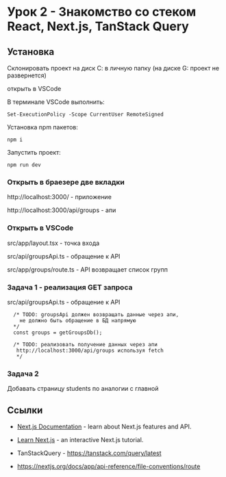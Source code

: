 # Урок 2 - Знакомство со стеком React, Next.js, TanStack Query

## Установка 

Склонировать проект на диск С: в личную папку (на диске G: проект не развернется)

открыть в VSCode

В терминале VSCode выполнить:
```
Set-ExecutionPolicy -Scope CurrentUser RemoteSigned
```

Установка npm пакетов:

```
npm i
```


Запустить проект:

```
npm run dev
```

### Открыть в браезере две вкладки

http://localhost:3000/ - приложение

http://localhost:3000/api/groups - апи

### Открыть в VSCode

src/app/layout.tsx - точка входа

src/api/groupsApi.ts - обращение к API

src/app/groups/route.ts - API возвращает список групп

### Задача 1 - реализация GET запроса

src/api/groupsApi.ts - обращение к API

```
  /* TODO: groupsApi должен возвращать данные через апи,
    не должно быть обращение в БД напрямую
  */
  const groups = getGroupsDb();

  /* TODO: реализовать получение данных через апи
   http://localhost:3000/api/groups используя fetch
   */
```

### Задача 2

Добавать страницу students по аналогии с главной

## Ссылки

- [Next.js Documentation](https://nextjs.org/docs) - learn about Next.js features and API.
  
- [Learn Next.js](https://nextjs.org/learn) - an interactive Next.js tutorial.

- TanStackQuery - https://tanstack.com/query/latest

- https://nextjs.org/docs/app/api-reference/file-conventions/route


